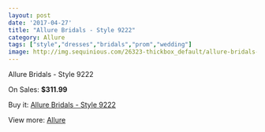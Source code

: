 ```yaml
---
layout: post
date: '2017-04-27'
title: "Allure Bridals - Style 9222"
category: Allure
tags: ["style","dresses","bridals","prom","wedding"]
image: http://img.sequinious.com/26323-thickbox_default/allure-bridals-style-9222.jpg
---
```

Allure Bridals - Style 9222

On Sales: **$311.99**
<a href="https://www.sequinious.com/allure/10769-allure-bridals-style-9222.html"><amp-img layout="responsive" width="600" height="600" src="//img.sequinious.com/26323-thickbox_default/allure-bridals-style-9222.jpg" alt="Allure Bridals - Style 9222 0" /></a>
<a href="https://www.sequinious.com/allure/10769-allure-bridals-style-9222.html"><amp-img layout="responsive" width="600" height="600" src="//img.sequinious.com/26329-thickbox_default/allure-bridals-style-9222.jpg" alt="Allure Bridals - Style 9222 1" /></a>
<a href="https://www.sequinious.com/allure/10769-allure-bridals-style-9222.html"><amp-img layout="responsive" width="600" height="600" src="//img.sequinious.com/26328-thickbox_default/allure-bridals-style-9222.jpg" alt="Allure Bridals - Style 9222 2" /></a>
<a href="https://www.sequinious.com/allure/10769-allure-bridals-style-9222.html"><amp-img layout="responsive" width="600" height="600" src="//img.sequinious.com/26327-thickbox_default/allure-bridals-style-9222.jpg" alt="Allure Bridals - Style 9222 3" /></a>
<a href="https://www.sequinious.com/allure/10769-allure-bridals-style-9222.html"><amp-img layout="responsive" width="600" height="600" src="//img.sequinious.com/26326-thickbox_default/allure-bridals-style-9222.jpg" alt="Allure Bridals - Style 9222 4" /></a>
<a href="https://www.sequinious.com/allure/10769-allure-bridals-style-9222.html"><amp-img layout="responsive" width="600" height="600" src="//img.sequinious.com/26325-thickbox_default/allure-bridals-style-9222.jpg" alt="Allure Bridals - Style 9222 5" /></a>
<a href="https://www.sequinious.com/allure/10769-allure-bridals-style-9222.html"><amp-img layout="responsive" width="600" height="600" src="//img.sequinious.com/26324-thickbox_default/allure-bridals-style-9222.jpg" alt="Allure Bridals - Style 9222 6" /></a>

Buy it: [Allure Bridals - Style 9222](https://www.sequinious.com/allure/10769-allure-bridals-style-9222.html "Allure Bridals - Style 9222")

View more: [Allure](https://www.sequinious.com/12-allure "Allure")